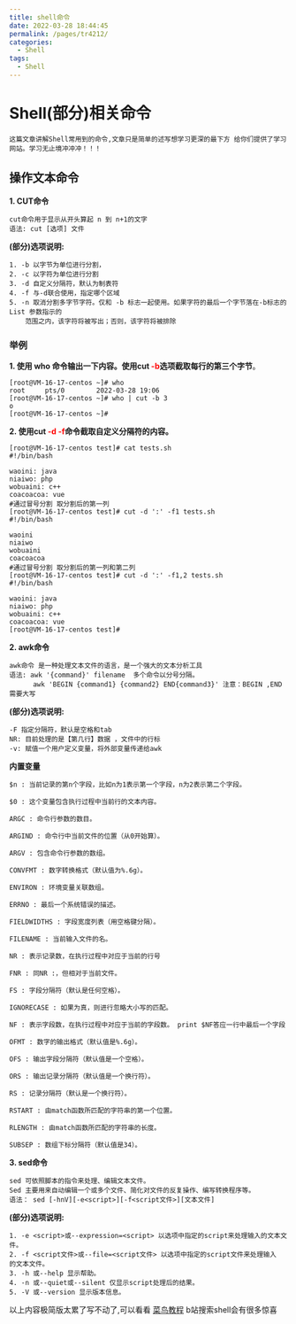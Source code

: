 ```yaml
---
title: shell命令
date: 2022-03-28 18:44:45
permalink: /pages/tr4212/
categories:
  - Shell
tags:
  - Shell
---
```


# Shell(部分)相关命令

```
这篇文章讲解Shell常用到的命令,文章只是简单的述写想学习更深的最下方 给你们提供了学习网站。学习无止境冲冲冲！！！
```

## 操作文本命令
**1. CUT命令**
```
cut命令用于显示从开头算起 n 到 n+1的文字
语法: cut [选项] 文件
```
**(部分)选项说明:**
```
1. -b 以字节为单位进行分割，
2. -c 以字符为单位进行分割
3. -d 自定义分隔符，默认为制表符
4. -f 与-d联合使用，指定哪个区域
5. -n 取消分割多字节字符。仅和 -b 标志一起使用。如果字符的最后一个字节落在-b标志的 List 参数指示的
    范围之内，该字符将被写出；否则，该字符将被排除
```
### 举例

**1. 使用 who 命令输出一下内容。使用cut <font color=red>-b</font>选项截取每行的第三个字节**。

```shell
[root@VM-16-17-centos ~]# who
root     pts/0        2022-03-28 19:06 
[root@VM-16-17-centos ~]# who | cut -b 3
o
[root@VM-16-17-centos ~]#
```
**2. 使用cut <font color=red>-d -f</font>命令截取自定义分隔符的内容。**
```shell
[root@VM-16-17-centos test]# cat tests.sh
#!/bin/bash

waoini: java
niaiwo: php
wobuaini: c++
coacoacoa: vue
#通过冒号分割 取分割后的第一列
[root@VM-16-17-centos test]# cut -d ':' -f1 tests.sh
#!/bin/bash

waoini
niaiwo
wobuaini
coacoacoa
#通过冒号分割 取分割后的第一列和第二列
[root@VM-16-17-centos test]# cut -d ':' -f1,2 tests.sh
#!/bin/bash

waoini: java
niaiwo: php
wobuaini: c++
coacoacoa: vue
[root@VM-16-17-centos test]#
```

**2. awk命令**

```
awk命令 是一种处理文本文件的语言，是一个强大的文本分析工具
语法: awk '{command}' filename  多个命令以分号分隔。
      awk 'BEGIN {command1} {command2} END{command3}' 注意：BEGIN ,END 需要大写
```
**(部分)选项说明:**
```
-F 指定分隔符，默认是空格和tab
NR: 目前处理的是【第几行】数据 ，文件中的行标
-v: 赋值一个用户定义变量，将外部变量传递给awk
```
**内置变量**
```
$n : 当前记录的第n个字段，比如n为1表示第一个字段，n为2表示第二个字段。

$0 : 这个变量包含执行过程中当前行的文本内容。

ARGC : 命令行参数的数目。

ARGIND : 命令行中当前文件的位置（从0开始算）。

ARGV : 包含命令行参数的数组。

CONVFMT : 数字转换格式（默认值为%.6g）。

ENVIRON : 环境变量关联数组。

ERRNO : 最后一个系统错误的描述。

FIELDWIDTHS : 字段宽度列表（用空格键分隔）。

FILENAME : 当前输入文件的名。

NR : 表示记录数，在执行过程中对应于当前的行号

FNR : 同NR :，但相对于当前文件。

FS : 字段分隔符（默认是任何空格）。

IGNORECASE : 如果为真，则进行忽略大小写的匹配。

NF : 表示字段数，在执行过程中对应于当前的字段数。 print $NF答应一行中最后一个字段

OFMT : 数字的输出格式（默认值是%.6g）。

OFS : 输出字段分隔符（默认值是一个空格）。

ORS : 输出记录分隔符（默认值是一个换行符）。

RS : 记录分隔符（默认是一个换行符）。

RSTART : 由match函数所匹配的字符串的第一个位置。

RLENGTH : 由match函数所匹配的字符串的长度。

SUBSEP : 数组下标分隔符（默认值是34）。
```
**3. sed命令**

```
sed 可依照脚本的指令来处理、编辑文本文件。
Sed 主要用来自动编辑一个或多个文件、简化对文件的反复操作、编写转换程序等。
语法： sed [-hnV][-e<script>][-f<script文件>][文本文件]
```
**(部分)选项说明:**
```
1. -e <script>或--expression=<script> 以选项中指定的script来处理输入的文本文件。
2. -f <script文件>或--file=<script文件> 以选项中指定的script文件来处理输入  的文本文件。
3. -h 或--help 显示帮助。
4. -n 或--quiet或--silent 仅显示script处理后的结果。
5. -V 或--version 显示版本信息。
```
以上内容极简版太累了写不动了,可以看看
<a href="https://www.runoob.com/linux/linux-shell.html" >菜鸟教程</a>
b站搜索shell会有很多惊喜
